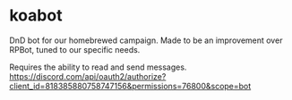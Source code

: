 # koabot
DnD bot for our homebrewed campaign. Made to be an improvement over RPBot, tuned to our specific needs.

Requires the ability to read and send messages.
https://discord.com/api/oauth2/authorize?client_id=818385880758747156&permissions=76800&scope=bot
